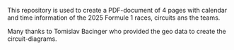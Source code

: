 This repository is used to create a PDF-document of 4 pages with calendar and time information of the 2025 Formule 1 races, circuits ans the teams.

Many thanks to Tomislav Bacinger who provided the geo data to create the circuit-diagrams.


